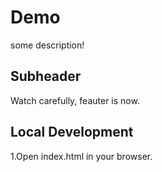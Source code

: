 # Demo


some description! 

## Subheader

Watch carefully, feauter is now. 


## Local Development

1.Open index.html in your browser.